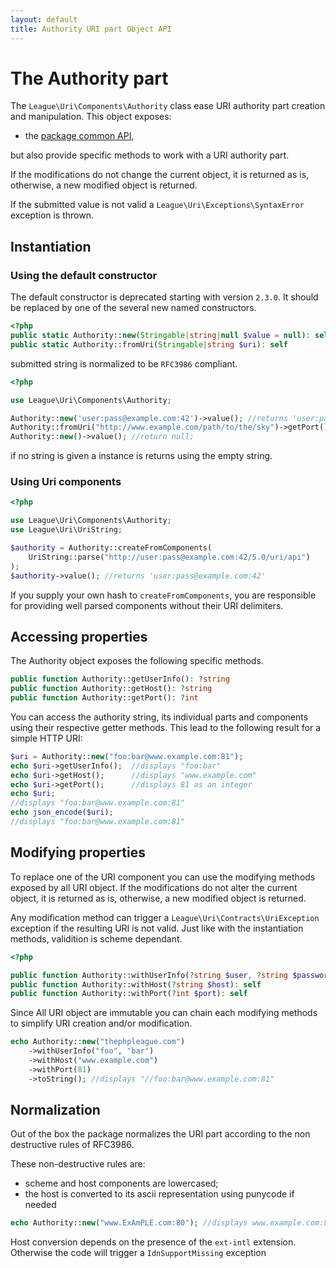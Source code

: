 ```yaml
---
layout: default
title: Authority URI part Object API
---
```


The Authority part
=======

The `League\Uri\Components\Authority` class ease URI authority part creation and manipulation. This object exposes:
                                       
- the [package common API](/components/7.0/api/), 

but also provide specific methods to work with a URI authority part.

<p class="message-notice">If the modifications do not change the current object, it is returned as is, otherwise, a new modified object is returned.</p>

<p class="message-warning">If the submitted value is not valid a <code>League\Uri\Exceptions\SyntaxError</code> exception is thrown.</p>

## Instantiation

### Using the default constructor

<p class="message-warning">The default constructor is deprecated starting with version <code>2.3.0</code>. It should be replaced by one of the several new named constructors.</p>

~~~php
<?php
public static Authority::new(Stringable|string|null $value = null): self
public static Authority::fromUri(Stringable|string $uri): self
~~~

<p class="message-notice">submitted string is normalized to be <code>RFC3986</code> compliant.</p>

~~~php
<?php

use League\Uri\Components\Authority;

Authority::new('user:pass@example.com:42')->value(); //returns 'user:pass@example.com:42'
Authority::fromUri("http://www.example.com/path/to/the/sky")->getPort(); //return null;
Authority::new()->value(); //return null;
~~~

<p class="message-notice">if no string is given a instance is returns using the empty string.</p>

### Using Uri components
 
~~~php
<?php

use League\Uri\Components\Authority;
use League\Uri\UriString;

$authority = Authority::createFromComponents(
	UriString::parse("http://user:pass@example.com:42/5.0/uri/api")
);
$authority->value(); //returns 'user:pass@example.com:42'
~~~

<p class="message-warning">If you supply your own hash to <code>createFromComponents</code>, you are responsible for providing well parsed components without their URI delimiters.</p>

Accessing properties
-------

The Authority object exposes the following specific methods.

~~~php
public function Authority::getUserInfo(): ?string
public function Authority::getHost(): ?string
public function Authority::getPort(): ?int
~~~

You can access the authority string, its individual parts and components using their respective getter methods. This lead to the following result for a simple HTTP URI:

~~~php
$uri = Authority::new("foo:bar@www.example.com:81");
echo $uri->getUserInfo();  //displays "foo:bar"
echo $uri->getHost();      //displays "www.example.com"
echo $uri->getPort();      //displays 81 as an integer
echo $uri;
//displays "foo:bar@www.example.com:81"
echo json_encode($uri);
//displays "foo:bar@www.example.com:81"
~~~

Modifying properties
-------

To replace one of the URI component you can use the modifying methods exposed by all URI object. If the modifications do not alter the current object, it is returned as is, otherwise, a new modified object is returned.

<p class="message-notice">Any modification method can trigger a <code>League\Uri\Contracts\UriException</code> exception if the resulting URI is not valid. Just like with the instantiation methods, validition is scheme dependant.</p>

~~~php
<?php

public function Authority::withUserInfo(?string $user, ?string $password = null): self
public function Authority::withHost(?string $host): self
public function Authority::withPort(?int $port): self
~~~

Since All URI object are immutable you can chain each modifying methods to simplify URI creation and/or modification.

~~~php
echo Authority::new("thephpleague.com")
    ->withUserInfo("foo", "bar")
    ->withHost("www.example.com")
    ->withPort(81)
    ->toString(); //displays "//foo:bar@www.example.com:81"
~~~

Normalization
-------

Out of the box the package normalizes the URI part according to the non destructive rules of RFC3986.

These non-destructive rules are:

- scheme and host components are lowercased;
- the host is converted to its ascii representation using punycode if needed

~~~php
echo Authority::new("www.ExAmPLE.com:80"); //displays www.example.com:80
~~~

<p class="message-info">Host conversion depends on the presence of the <code>ext-intl</code> extension. Otherwise the code will trigger a <code>IdnSupportMissing</code> exception</p>
